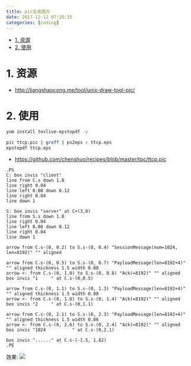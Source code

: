 ```yaml
---
title: pic生成图片
date: 2017-12-12 07:35:15
categories: [coding]
---
```


<!-- TOC -->

- [1. 资源](#1-资源)
- [2. 使用](#2-使用)

<!-- /TOC -->



<a id="markdown-1-资源" name="1-资源"></a>
# 1. 资源

* http://liangshaocong.me/tool/unix-draw-tool-pic/


<a id="markdown-2-使用" name="2-使用"></a>
# 2. 使用

```bash
yum install texlive-epstopdf -y

pic ttcp.pic | groff | ps2eps > ttcp.eps
epstopdf ttcp.eps
```

* https://github.com/chenshuo/recipes/blob/master/tpc/ttcp.pic
```
.PS
C: box invis "client"
line from C.s down 1.8
line right 0.04
line left 0.08 down 0.12
line right 0.04
line down 1

S: box invis "server" at C+(3,0)
line from S.s down 1.8
line right 0.04
line left 0.08 down 0.12
line right 0.04
line down 1

arrow from C.s-(0, 0.2) to S.s-(0, 0.4) "SessionMessage(num=1024, len=8192)" "" aligned

arrow from C.s-(0, 0.5) to S.s-(0, 0.7) "PayloadMessage(len=8192+4)" "" aligned thickness 1.5 width 0.08
arrow <- from C.s-(0, 1.0) to S.s-(0, 0.8) "Ack(=8192)" "" aligned
box invis "1     " at C.s-(0,0.5)

arrow from C.s-(0, 1.1) to S.s-(0, 1.3) "PayloadMessage(len=8192+4)" "" aligned thickness 1.5 width 0.08
arrow <- from C.s-(0, 1.6) to S.s-(0, 1.4) "Ack(=8192)" "" aligned
box invis "2     " at C.s-(0,1.1)

arrow from C.s-(0, 2.1) to S.s-(0, 2.3) "PayloadMessage(len=8192+4)" "" aligned thickness 1.5 width 0.08
arrow <- from C.s-(0, 2.6) to S.s-(0, 2.4) "Ack(=8192)" "" aligned
box invis "1024          " at C.s-(0,2.1)

box invis "......" at C.s-(-1.5, 1.82)
.PE
```

效果:
![](http://ouxarji35.bkt.clouddn.com/snipaste_20171212_073859.png)
